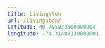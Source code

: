 ```yaml
---
title: Livingston
url: /livingston/
latitude: 40.795933500000004
longitude: -74.31487130000001
---
```


